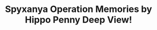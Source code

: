 ---
title: Spyxanya Operation Memories by Hippo Penny Deep View!
layout: scoredetail
permalink: /meta-score/spyxanya-operation-memories
header:
  teaser: /assets/images/spyxanya-operation-memories.jpg
  video:
    id: WcdrhqRxXnQ
    provider: youtube
---